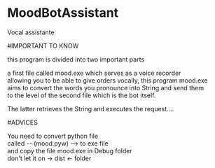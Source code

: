# MoodBotAssistant
Vocal assistante

#IMPORTANT TO KNOW

this program is divided into two important parts

a first file called mood.exe which serves as a voice recorder<br /> 
allowing you to be able to give orders vocally, this program mood.exe <br /> 
aims to convert the words you pronounce into String and send them <br /> 
to the level of the second file which is the bot itself.<br /> 

The latter retrieves the String and executes the request....



#ADVICES

You need to convert python file <br />
called -- (mood.pyw) --> to exe file <br />
and copy the file mood.exe in Debug folder <br /> 
don't let it on -> dist <- folder   
